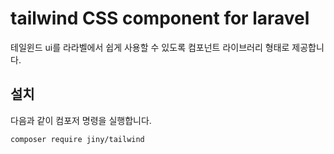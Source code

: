 # tailwind CSS component for laravel
테일윈드 ui를 라라벨에서 쉽게 사용할 수 있도록 컴포넌트 라이브러리 형태로 제공합니다.

## 설치
다음과 같이 컴포저 명령을 실행합니다.

```
composer require jiny/tailwind
```